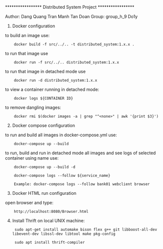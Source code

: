 ***************** Distributed System Project *****************

Author: Dang Quang Tran
        Manh Tan Doan
Group: group_h_9 Do1y

1. Docker configuration

to build an image use:

        docker build -f src/../.. -t distributed_system:1.x.x .

to run that image use

        docker run -f src/../.. distributed_system:1.x.x

to run that image in detached mode use

        docker run -d distributed_system:1.x.x

to view a container running in detached mode:

        docker logs ${CONTAINER ID}

to remove dangling images:

        docker rmi $(docker images -a | grep "^<none>" | awk '{print $3}')

2. Docker compose configuration

to run and build all images in docker-compose.yml use:

        docker-compose up --build

to run, build and run in detached mode all images and see logs of selected container using name use:
        
        docker-compose up --build -d
       
        docker-compose logs --follow ${service_name}
  
        Example: docker-compose logs --follow bank01 webclient browser

3. Docker HTML run configuration

open browser and type:

        http://localhost:8080/Browser.html

4. Install Thrift on local UNIX machine:

        sudo apt-get install automake bison flex g++ git libboost-all-dev libevent-dev libssl-dev libtool make pkg-config

        sudo apt install thrift-compiler